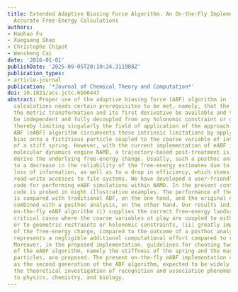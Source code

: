 ```yaml
---
title: Extended Adaptive Biasing Force Algorithm. An On-the-Fly Implementation for
  Accurate Free-Energy Calculations
authors:
- Haohao Fu
- Xueguang Shao
- Christophe Chipot
- Wensheng Cai
date: '2016-01-01'
publishDate: '2025-09-05T20:10:24.311988Z'
publication_types:
- article-journal
publication: '*Journal of Chemical Theory and Computation*'
doi: 10.1021/acs.jctc.6b00447
abstract: Proper use of the adaptive biasing force (ABF) algorithm in free-energy
  calculations needs certain prerequisites to be met, namely, that the Jacobian for
  the metric transformation and its first derivative be available and the coarse variables
  be independent and fully decoupled from any holonomic constraint or geometric restraint,
  thereby limiting singularly the field of application of the approach. The extended
  ABF (eABF) algorithm circumvents these intrinsic limitations by applying the time-dependent
  bias onto a fictitious particle coupled to the coarse variable of interest by means
  of a stiff spring. However, with the current implementation of eABF in the popular
  molecular dynamics engine NAMD, a trajectory-based post-treatment is necessary to
  derive the underlying free-energy change. Usually, such a posthoc analysis leads
  to a decrease in the reliability of the free-energy estimates due to the inevitable
  loss of information, as well as to a drop in efficiency, which stems from substantial
  read-write accesses to file systems. We have developed a user-friendly, on-the-fly
  code for performing eABF simulations within NAMD. In the present contribution, this
  code is probed in eight illustrative examples. The performance of the algorithm
  is compared with traditional ABF, on the one hand, and the original eABF implementation
  combined with a posthoc analysis, on the other hand. Our results indicate that the
  on-the-fly eABF algorithm (i) supplies the correct free-energy landscape in those
  critical cases where the coarse variables at play are coupled to either each other
  or to geometric restraints or holonomic constraints, (ii) greatly improves the reliability
  of the free-energy change, compared to the outcome of a posthoc analysis, and (iii)
  represents a negligible additional computational effort compared to regular ABF.
  Moreover, in the proposed implementation, guidelines for choosing two parameters
  of the eABF algorithm, namely the stiffness of the spring and the mass of the fictitious
  particles, are proposed. The present on-the-fly eABF implementation can be viewed
  as the second generation of the ABF algorithm, expected to be widely utilized in
  the theoretical investigation of recognition and association phenomena relevant
  to physics, chemistry, and biology.
---
```

